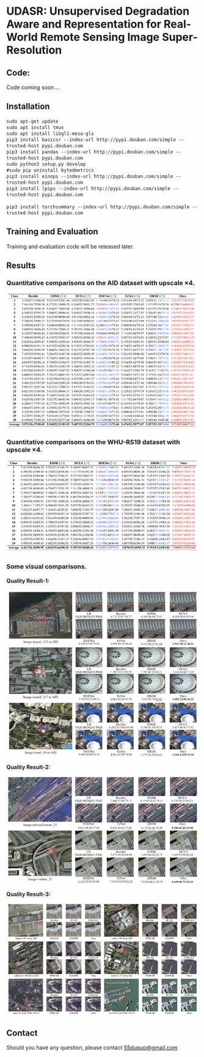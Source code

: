 # UDASR: Unsupervised Degradation Aware and Representation for Real-World Remote Sensing Image Super-Resolution

## Code: 

Code coming soon....

## Installation
```
sudo apt-get update
sudo apt install tmux
sudo apt install libgl1-mesa-glx
pip3 install basicsr --index-url http://pypi.douban.com/simple --trusted-host pypi.douban.com
pip3 install pandas --index-url http://pypi.douban.com/simple --trusted-host pypi.douban.com
sudo python3 setup.py develop
#sudo pip uninstall bytedmetrics
pip3 install einops --index-url http://pypi.douban.com/simple --trusted-host pypi.douban.com
pip3 install lpips --index-url http://pypi.douban.com/simple --trusted-host pypi.douban.com

pip3 install torchsummary --index-url http://pypi.douban.com/simple --trusted-host pypi.douban.com
```

## Training and Evaluation

Training and evaluation code will be released later.

## Results

###  Quantitative comparisons on the AID dataset with upscale ×4.

![](./figs/table-AID.png)

### Quantitative comparisons on the WHU-RS19 dataset with upscale ×4.

![](./figs/table-WHU.png)

### Some visual comparisons.

#### **Quality Result-1:**

![](./figs/visual-compare-1.png)

**Quality Result-2:**

![](./figs/visual-compare-2.png)

**Quality Result-3:**

![](./figs/visual-compare-3.png)


## Contact
Should you have any question, please contact 55dupup@gmail.com

